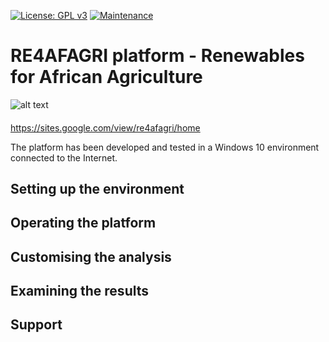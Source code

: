 [![License: GPL v3](https://img.shields.io/badge/License-GPLv3-blue.svg)](https://www.gnu.org/licenses/gpl-3.0) [![Maintenance](https://img.shields.io/badge/Maintained%3F-yes-green.svg)](https://GitHub.com/Naereen/StrapDown.js/graphs/commit-activity)

# RE4AFAGRI platform - Renewables for African Agriculture

![alt text](https://lh5.googleusercontent.com/8Xl_fDCARAQ05NnuEZ3SYt-IUHKocv9uTRWgr9hORrgCSQkhpY9T0kiVjH0gao95Wq1udNc_vr7meotbOEJY9oI-x2R1kEnNSl-Qhfcxfg_fcYiO4UC96zGUZqYizuyGlA=w1280)

####
https://sites.google.com/view/re4afagri/home

The platform has been developed and tested in a Windows 10 environment connected to the Internet.

## Setting up the environment

## Operating the platform

## Customising the analysis

## Examining the results

## Support
